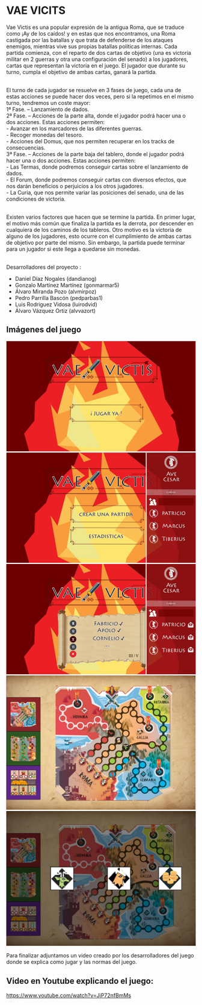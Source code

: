 # **VAE VICITS**

Vae Victis es una popular expresión de la antigua Roma, que se traduce como ¡Ay de los caídos! y en estas que nos encontramos, una Roma castigada por las batallas y que trata de defenderse de los ataques enemigos, mientras vive sus propias batallas políticas internas.
Cada partida comienza, con el reparto de dos cartas de objetivo (una es victoria militar en 2 guerras y otra una configuración del senado) a los jugadores, cartas que representan la victoria en el juego. El jugador que durante su turno, cumpla el objetivo de ambas cartas, ganará la partida.<br><br>

El turno de cada jugador se resuelve en 3 fases de juego, cada una de estas acciones se puede hacer dos veces, pero si la repetimos en el mismo turno, tendremos un coste mayor: <br>
  1ª Fase. – Lanzamiento de dados.<br>
  2ª Fase. – Acciones de la parte alta, donde el jugador podrá hacer una o dos acciones. Estas acciones permiten:<br>
    - Avanzar en los marcadores de las diferentes guerras.<br>
    - Recoger monedas del tesoro.<br>
    - Acciones del Domus, que nos permiten recuperar en los tracks de consecuencias.  <br>
  3ª Fase. – Acciones de la parte baja del tablero, donde el jugador podrá hacer una o dos acciones. Estas acciones permiten:<br>
    - Las Termas, donde podremos conseguir cartas sobre el lanzamiento de dados.<br>
    - El Forum, donde podremos conseguir cartas con diversos efectos, que nos darán beneficios o perjuicios a los otros jugadores.<br>
    - La Curia, que nos permite variar las posiciones del senado, una de las condiciones de victoria.<br><br>

Existen varios factores que hacen que se termine la partida. En primer lugar, el motivo más común que finaliza la partida es la derrota, por descender en cualquiera de los caminos de los tableros. Otro motivo es la victoria de alguno de los jugadores, esto ocurre con el cumplimiento de ambas cartas de objetivo por parte del mismo. Sin embargo, la partida puede terminar para un jugador si este llega a quedarse sin monedas.<br><br>


Desarrolladores del proyecto : <br> 
  - Daniel Díaz Nogales (dandianog)<br>
  - Gonzalo Martínez Martínez (gonmarmar5)<br>
  - Álvaro Miranda Pozo (alvmirpoz)<br>
  - Pedro Parrilla Bascón (pedparbas1)<br>
  - Luis Rodríguez Vidosa (luirodvid)<br>
  - Álvaro Vázquez Ortiz (alvvazort)<br>
## Imágenes del juego

![Inicio](https://github.com/alvvazort/Vae-Victis/blob/main/docs/Images/Inicio.jpg)
![Inicio con barra de amigos](https://github.com/alvvazort/Vae-Victis/blob/main/docs/Images/Inicio%20amigos.jpg)
![Lobby](https://github.com/alvvazort/Vae-Victis/blob/main/docs/Images/Lobby%20menu%20amigos.jpg)
![Tablero](https://github.com/alvvazort/Vae-Victis/blob/main/docs/Images/Tablero.jpg)
![Tablero con dados](https://github.com/alvvazort/Vae-Victis/blob/main/docs/Images/Tablero%20dados.jpg)

Para finalizar adjuntamos un video creado por los desarrolladores del juego donde se explica como jugar y las normas del juego. 
## Video en Youtube explicando el juego:
https://www.youtube.com/watch?v=JjP72nfBmMs
